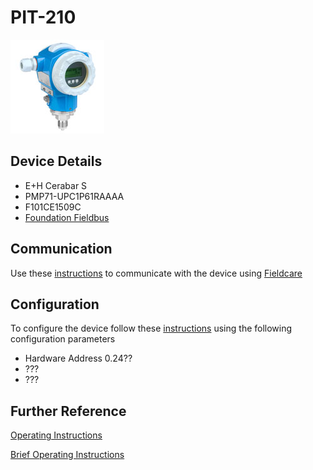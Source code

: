 # PIT-210

![](../images/device_images/cerabar_s.jpg)

## Device Details
+ E+H Cerabar S
+ PMP71-UPC1P61RAAAA
+ F101CE1509C
+ [Foundation Fieldbus](../indexes/index_devices_ff.md)

## Communication
Use these [instructions](../protocols/connection_ff.md) to communicate with the device using [Fieldcare](../fieldcare/fieldcare.md)

## Configuration
To configure the device follow these [instructions](../commissioning_instructions/cerabar_s_ff.md) using the following configuration parameters

+ Hardware Address 0.24??
+ ???
+ ???

## Further Reference
[Operating Instructions](../manuals/cerabar_s_operating_ff.pdf)

[Brief Operating Instructions](../manuals/cerabar_s_brief_ff.pdf)

